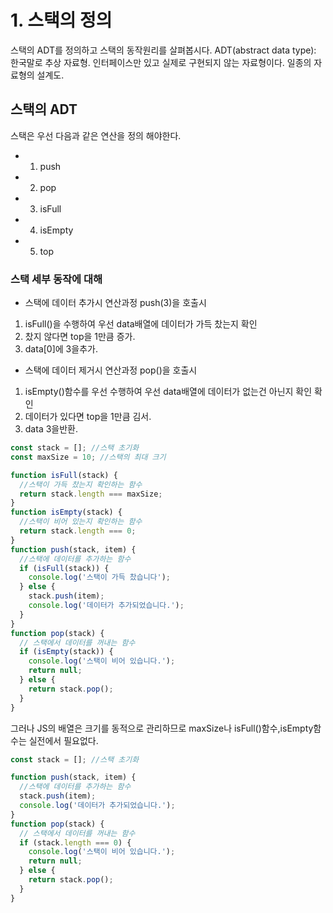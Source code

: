 # 1. 스택의 정의

스택의 ADT를 정의하고 스택의 동작원리를 살펴봅시다.
ADT(abstract data type): 한국말로 추상 자료형. 인터페이스만 있고 실제로 구현되지 않는 자료형이다. 일종의 자료형의 설계도.

## 스택의 ADT

스택은 우선 다음과 같은 연산을 정의 해야한다.

- 1. push
- 2. pop
- 3. isFull
- 4. isEmpty
- 5. top

### 스택 세부 동작에 대해

- 스택에 데이터 추가시 연산과정
  push(3)을 호출시

1. isFull()을 수행하여 우선 data배열에 데이터가 가득 찼는지 확인
2. 찼지 않다면 top을 1만큼 증가.
3. data[0]에 3을추가.

- 스택에 데이터 제거시 연산과정
  pop()을 호출시

1. isEmpty()함수를 우선 수행하여 우선 data배열에 데이터가 없는건 아닌지 확인 확인
2. 데이터가 있다면 top을 1만큼 김서.
3. data 3을반환.

```ts
const stack = []; //스택 초기화
const maxSize = 10; //스택의 최대 크기

function isFull(stack) {
  //스택이 가득 찼는지 확인하는 함수
  return stack.length === maxSize;
}
function isEmpty(stack) {
  //스택이 비어 있는지 확인하는 함수
  return stack.length === 0;
}
function push(stack, item) {
  //스택에 데이터를 추가하는 함수
  if (isFull(stack)) {
    console.log('스택이 가득 찼습니다');
  } else {
    stack.push(item);
    console.log('데이터가 추가되었습니다.');
  }
}
function pop(stack) {
  // 스택에서 데이터를 꺼내는 함수
  if (isEmpty(stack)) {
    console.log('스택이 비어 있습니다.');
    return null;
  } else {
    return stack.pop();
  }
}
```

그러나 JS의 배열은 크기를 동적으로 관리하므로 maxSize나 isFull()함수,isEmpty함수는 실전에서 필요없다.

```ts
const stack = []; //스택 초기화

function push(stack, item) {
  //스택에 데이터를 추가하는 함수
  stack.push(item);
  console.log('데이터가 추가되었습니다.');
}
function pop(stack) {
  // 스택에서 데이터를 꺼내는 함수
  if (stack.length === 0) {
    console.log('스택이 비어 있습니다.');
    return null;
  } else {
    return stack.pop();
  }
}
```

```

```
